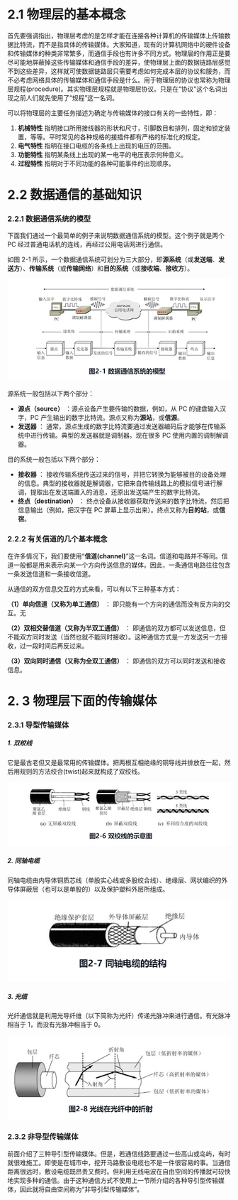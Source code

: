 # 2.1 物理层的基本概念

首先要强调指出，物理层考虑的是怎样才能在连接各种计算机的传输媒体上传输数据比特流，而不是指具体的传输媒体。大家知道，现有的计算机网络中的硬件设备和传输媒体的种类非常繁多，而通信手段也有许多不同方式。物理层的作用正是要尽可能地屏蔽掉这些传输媒体和通信手段的差异，使物理层上面的数据链路层感觉不到这些差异，这样就可使数据链路层只需要考虑如何完成本层的协议和服务，而不必考虑网络具体的传输媒体和通信手段是什么。用于物理层的协议也常称为物理层规程(procedure)。其实物理层规程就是物理层协议。只是在“协议”这个名词出现之前人们就先使用了“规程”这一名词。

可以将物理层的主要任务描述为确定与传输媒体的接口有关的一些特性，即：

1. **机械特性** 指明接口所用接线器的形状和尺寸，引脚数目和排列，固定和锁定装置，等等。平时常见的各种规格的接插件都有严格的标准化的规定。
2. **电气特性** 指明在接口电缆的各条线上出现的电压的范围。
3. **功能特性** 指明某条线上出现的某一电平的电压表示何种意义。
4. **过程特性** 指明对于不同功能的各种可能事件的出现顺序。

# 2.2  数据通信的基础知识

### 2.2.1 数据通信系统的模型

下面我们通过一个最简单的例子来说明数据通信系统的模型。这个例子就是两个 PC 经过普通电话机的连线，再经过公用电话网进行通信。

如图 2-1 所示，一个数据通信系统可划分为三大部分，即**源系统**（或**发送端**、**发送方**）、**传输系统**（或**传输网络**）和**目的系统**（或**接收端**、**接收方**）。

![21.png](assets/20201207090828-k7qgtd5-2-1.png)

源系统一般包括以下两个部分：

- **源点（source）** ：源点设备产生要传输的数据，例如，从 PC 的键盘输入汉字，PC 产生输出的数字比特流。源点又称为**源站**，或**信源**。
- **发送器** ： 通常，源点生成的数字比特流要通过发送器编码后才能够在传输系统中进行传输。典型的发送器就是调制器。现在很多 PC 使用内置的调制解调器。

目的系统一般包括以下两个部分：

- **接收器** ： 接收传输系统传送过来的信号，并把它转换为能够被目的设备处理的信息。典型的接收器就是解调器，它把来自传输线路上的模拟信号进行解调，提取出在发送端置入的消息，还原出发送端产生的数字比特流。
- **终点（destination）** ： 终点设备从接收器获取传送来的数字比特流，然后把信息输出（例如，把汉字在 PC 屏幕上显示出来）。终点又称为**目的站**，或**信宿**。

### 2.2.2 有关信道的几个基本概念

在许多情况下，我们要使用“**信道(channel)**”这一名词。信道和电路并不等同。信道一般都是用来表示向某一个方向传送信息的媒体。因此，一条通信电路往往包含一条发送信道和一条接收信道。

从通信的双方信息交互的方式来看，可以有以下三种基本方式：

**（1）单向信道（又称为单工通信）** ： 即只能有一个方向的通信而没有反方向的交互。无

**（2）双相交替信道（又称为半双工通信）** ： 即通信的双方都可以发送信息，但不能双方同时发送（当然也就不能同时接收）。这种通信方式是一方发送另一方接收，过一段时间后再反过来。

**（3）双向同时通信（又称为全双工通信）** ： 即通信的双方可以同时发送和接收信息。

# 2. 3 物理层下面的传输媒体

### 2.3.1 导型传输媒体

##### 1. 双绞线

它是最古老但又是最常用的传输媒体。把两根互相绝缘的铜导线并排放在一起，然后用规则的方法绞合(twist)起来就构成了双绞线。

![26.png](assets/20201207091946-dsuuuxc-2-6.png)

##### 2. 同轴电缆

同轴电缆由内导体铜质芯线（单股实心线或多股绞合线）、绝缘层、网状编织的外导体屏蔽层（也可以是单股的）以及保护塑料外层所组成。

![27.png](assets/20201207091954-z4fuhxh-2-7.png)

##### 3. 光缆

光纤通信就是利用光导纤维（以下简称为光纤）传递光脉冲来进行通信。有光脉冲相当于 1，而没有光脉冲相当于 0。

![28.png](assets/20201207092112-d6gzi5s-2-8.png)

### 2.3.2 非导型传输媒体

前面介绍了三种导引型传输媒体。但是，若通信线路要通过一些高山或岛屿，有时就很难施工。即使是在城市中，挖开马路敷设电缆也不是一件很容易的事。当通信距离很远时，敷设电缆既昂贵又费时。但利用无线电波在自由空间的传播就可较快地实现多种的通信。由于这种通信方式不使用上一节所介绍的各种导引型传输媒体，因此就将自由空间称为“非导引型传输媒体”。
